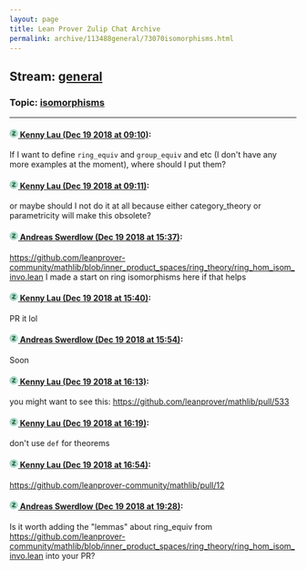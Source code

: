 ```yaml
---
layout: page
title: Lean Prover Zulip Chat Archive 
permalink: archive/113488general/73070isomorphisms.html
---
```


## Stream: [general](index.html)
### Topic: [isomorphisms](73070isomorphisms.html)

---

#### [![Click to go to Zulip](../../assets/img/zulip2.png) Kenny Lau (Dec 19 2018 at 09:10)](https://leanprover.zulipchat.com/#narrow/stream/113488-general/topic/isomorphisms/near/152166179):
If I want to define `ring_equiv` and `group_equiv` and etc (I don't have any more examples at the moment), where should I put them?

#### [![Click to go to Zulip](../../assets/img/zulip2.png) Kenny Lau (Dec 19 2018 at 09:11)](https://leanprover.zulipchat.com/#narrow/stream/113488-general/topic/isomorphisms/near/152166189):
or maybe should I not do it at all because either category_theory or parametricity will make this obsolete?

#### [![Click to go to Zulip](../../assets/img/zulip2.png) Andreas Swerdlow (Dec 19 2018 at 15:37)](https://leanprover.zulipchat.com/#narrow/stream/113488-general/topic/isomorphisms/near/152186538):
https://github.com/leanprover-community/mathlib/blob/inner_product_spaces/ring_theory/ring_hom_isom_invo.lean 
I made a start on ring isomorphisms here if that helps

#### [![Click to go to Zulip](../../assets/img/zulip2.png) Kenny Lau (Dec 19 2018 at 15:40)](https://leanprover.zulipchat.com/#narrow/stream/113488-general/topic/isomorphisms/near/152186716):
PR it lol

#### [![Click to go to Zulip](../../assets/img/zulip2.png) Andreas Swerdlow (Dec 19 2018 at 15:54)](https://leanprover.zulipchat.com/#narrow/stream/113488-general/topic/isomorphisms/near/152187700):
Soon

#### [![Click to go to Zulip](../../assets/img/zulip2.png) Kenny Lau (Dec 19 2018 at 16:13)](https://leanprover.zulipchat.com/#narrow/stream/113488-general/topic/isomorphisms/near/152189149):
you might want to see this: https://github.com/leanprover/mathlib/pull/533

#### [![Click to go to Zulip](../../assets/img/zulip2.png) Kenny Lau (Dec 19 2018 at 16:19)](https://leanprover.zulipchat.com/#narrow/stream/113488-general/topic/isomorphisms/near/152189637):
don't use `def` for theorems

#### [![Click to go to Zulip](../../assets/img/zulip2.png) Kenny Lau (Dec 19 2018 at 16:54)](https://leanprover.zulipchat.com/#narrow/stream/113488-general/topic/isomorphisms/near/152192151):
https://github.com/leanprover-community/mathlib/pull/12

#### [![Click to go to Zulip](../../assets/img/zulip2.png) Andreas Swerdlow (Dec 19 2018 at 19:28)](https://leanprover.zulipchat.com/#narrow/stream/113488-general/topic/isomorphisms/near/152202430):
Is it worth adding the "lemmas" about ring_equiv from https://github.com/leanprover-community/mathlib/blob/inner_product_spaces/ring_theory/ring_hom_isom_invo.lean into your PR?

